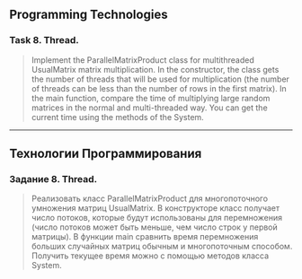 ## Programming Technologies
### Task 8. Thread.
>Implement the ParallelMatrixProduct class for multithreaded UsualMatrix matrix multiplication. In the constructor, the class gets the number of threads that will be used for multiplication (the number of threads can be less than the number of rows in the first matrix). 
In the main function, compare the time of multiplying large random matrices in the normal and multi-threaded way. You can get the current time using the methods of the System.
---
## Технологии Программирования
### Задание 8. Thread.
>Реализовать класс ParallelMatrixProduct для многопоточного умножения матриц UsualMatrix. В конструкторе класс получает число потоков, которые будут использованы для перемножения (число потоков может быть меньше, чем число строк у первой матрицы). 
В функции main сравнить время перемножения больших случайных матриц обычным и многопоточным способом. Получить текущее время можно с помощью методов класса System.
